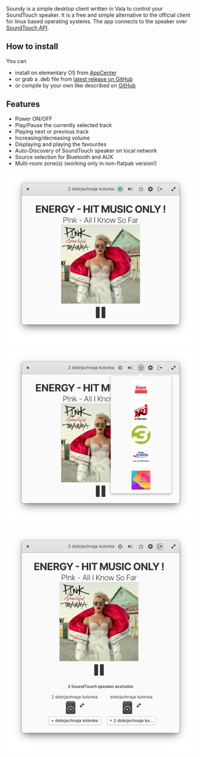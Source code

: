 Soundy is a simple desktop client written in Vala to control your SoundTouch speaker. It is a free and simple alternative to the official client for linux based operating systems. The
app connects to the speaker over [SoundTouch API](https://developer.bose.com/guides/bose-soundtouch-api/bose-soundtouch-api-reference).

## How to install

You can 
* install on elementary OS from [AppCenter](https://appcenter.elementary.io/com.github.syfds.soundy)
* or grab a .deb file from [latest release on GitHub](https://github.com/syfds/soundy/releases)
* or compile by your own like described on [GitHub](https://github.com/syfds/soundy#building)


## Features

* Power ON/OFF
* Play/Pause the currently selected track
* Playing next or previous track
* Increasing/decreasing volume
* Displaying and playing the favourites
* Auto-Discovery of SoundTouch speaker on local network
* Source selection for Bluetooth and AUX
* Multi-room zone(s) (working only in non-flatpak version!)

<p align="center">
  <img src="https://raw.githubusercontent.com/syfds/soundy/master/data/screenshot/screenshot-1.png">
</p>
<p align="center">
  <img src="https://raw.githubusercontent.com/syfds/soundy/master/data/screenshot/screenshot-2.png">
</p>
<p align="center">
  <img src="https://raw.githubusercontent.com/syfds/soundy/master/data/screenshot/screenshot-3.png">
</p>